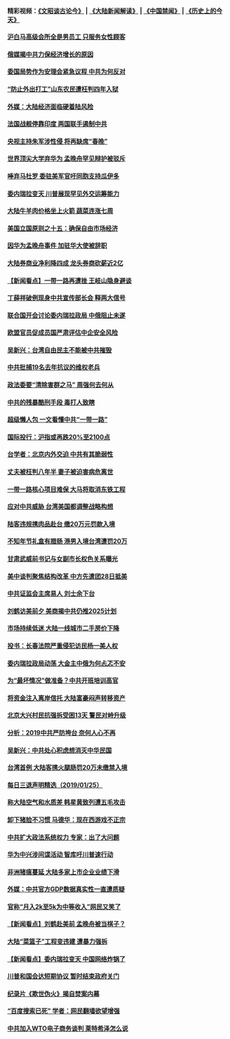 #### 精彩视频：[《文昭谈古论今》](https://github.com/gfw-breaker/wenzhao/blob/master/README.md?t=01271230) | [《大陆新闻解读》](https://github.com/gfw-breaker/ntdtv-comedy/blob/master/README.md?t=01271230) | [《中国禁闻》](https://github.com/gfw-breaker/ntdtv-news/blob/master/README.md?t=01271230) | [《历史上的今天》](https://github.com/gfw-breaker/today-in-history/blob/master/README.md?t=01271230) 


#### [沪白马高级会所全是男员工 只服务女性顾客](../pages/nsc413/n11005205.md?t=01271230) 

#### [俄媒揭中共力保经济增长的原因](../pages/nsc413/n11005387.md?t=01271230) 

#### [委国局势作为安理会紧急议程 中共为何反对](../pages/nsc413/n11005469.md?t=01271230) 

#### [“防止外出打工”山东农民遭枉判四年入狱](../pages/nsc413/n11004258.md?t=01271230) 

#### [外媒：大陆经济面临硬着陆风险](../pages/nsc413/n11005134.md?t=01271230) 

#### [法国战舰停靠印度 两国联手遏制中共](../pages/nsc413/n11005288.md?t=01271230) 

#### [央视主持朱军涉性侵 将再缺席“春晚”](../pages/nsc413/n11005081.md?t=01271230) 

#### [世界顶尖大学弃华为 孟晚舟罕见辩护被驳斥](../pages/nsc413/n11004889.md?t=01271230) 

#### [唾弃马杜罗 委驻美军官吁同胞支持瓜伊多](../pages/nsc413/n11004923.md?t=01271230) 

#### [委内瑞拉变天 川普展现罕见外交运筹能力](../pages/nsc413/n11004848.md?t=01271230) 

#### [大陆牛羊肉价格坐上火箭 蔬菜连涨七周](../pages/nsc413/n11004726.md?t=01271230) 

#### [美国立国原则之十五：确保自由市场经济](../pages/nsc413/n10957715.md?t=01271230) 

#### [因华为孟晚舟事件 加驻华大使被辞职](../pages/nsc413/n11004706.md?t=01271230) 

#### [大陆券商业净利降四成 龙头券商砍薪近2亿](../pages/nsc413/n11004659.md?t=01271230) 

#### [【新闻看点】一带一路再遭挫 王岐山隐身避谈](../pages/nsc413/n11004511.md?t=01271230) 

#### [丁薛祥破例现身中共宣传部长会 释两大信号](../pages/nsc413/n11004650.md?t=01271230) 

#### [联合国开会讨论委内瑞拉政局 中俄阻止未遂](../pages/nsc413/n11004660.md?t=01271230) 

#### [欧盟官员促成员国严肃评估中企安全风险](../pages/nsc413/n11004719.md?t=01271230) 

#### [吴新兴：台湾自由民主不能被中共摧毁](../pages/nsc413/n11003471.md?t=01271230) 

#### [中共批捕19名去年抗议的维权老兵](../pages/nsc413/n11004434.md?t=01271230) 

#### [政法委要“清除害群之马” 周强何去何从](../pages/nsc413/n11004347.md?t=01271230) 

#### [中共的残暴酷刑手段 毒打人致瞎](../pages/nsc413/n11002034.md?t=01271230) 

#### [超级懒人包 一文看懂中共“一带一路”](../pages/nsc413/n11001720.md?t=01271230) 

#### [国际投行：沪指或再跌20%至2100点](../pages/nsc413/n11003875.md?t=01271230) 

#### [台学者：北京内外交迫 中共有其脆弱性](../pages/nsc413/n11004193.md?t=01271230) 


#### [丈夫被枉判八年半 妻子被迫害病危离世](../pages/nsc413/n10999596.md?t=01271230) 

#### [一带一路核心项目难保 大马将取消东铁工程](../pages/nsc413/n11004028.md?t=01271230) 

#### [应对中共威胁 台湾美国都调整战略构想](../pages/nsc413/n11004093.md?t=01271230) 

#### [陆客违规携肉品赴台 缴20万元罚款入境](../pages/nsc413/n11004048.md?t=01271230) 

#### [不知年节礼盒有腊肠 港男入境台湾遭罚20万](../pages/nsc413/n11004027.md?t=01271230) 

#### [甘肃武威前书记与女副市长权色关系曝光](../pages/nsc413/n11003833.md?t=01271230) 

#### [美中谈判聚焦结构改革 中方先遣团28日抵美](../pages/nsc413/n11003280.md?t=01271230) 

#### [中共证监会主席易人 刘士余下台](../pages/nsc413/n11003728.md?t=01271230) 

#### [刘鹤访美前夕 美商揭中共仍推2025计划](../pages/nsc413/n11003676.md?t=01271230) 

#### [市场持续低迷 大陆一线城市二手房价下降](../pages/nsc413/n11003324.md?t=01271230) 

#### [投书：长春法院严重侵犯访民杨一美人权](../pages/nsc413/n11003423.md?t=01271230) 

#### [委内瑞拉政局动荡 大金主中俄为何忐忑不安](../pages/nsc413/n11002551.md?t=01271230) 

#### [为“最坏情况”做准备？中共开班培训高官](../pages/nsc413/n11003319.md?t=01271230) 

#### [将资金注入离岸信托 大陆富豪闷声转移资产](../pages/nsc413/n11003041.md?t=01271230) 

#### [北京大兴村民抗强拆受困13天 警民对峙升级](../pages/nsc413/n11002890.md?t=01271230) 

#### [分析：2019中共严防垮台 奈何人心不再](../pages/nsc413/n10995206.md?t=01271230) 

#### [吴新兴：中共处心积虑想消灭中华民国](../pages/nsc413/n11003257.md?t=01271230) 

#### [台湾首例 大陆客携火腿肠罚20万未缴禁入境](../pages/nsc413/n11003188.md?t=01271230) 

#### [每日三退声明精选（2019/01/25）](../pages/nsc413/n11003242.md?t=01271230) 

#### [称大陆空气和水质差 韩星黄致列遭五毛攻击](../pages/nsc413/n11002240.md?t=01271230) 

#### [卸下猪脸不习惯 马德华：现在西游戏不正宗](../pages/nsc413/n11002467.md?t=01271230) 

#### [中共扩大政法系统权力 专家：出了大问题](../pages/nsc413/n11002894.md?t=01271230) 

#### [华为中兴涉间谍活动 智库吁川普速行动](../pages/nsc413/n11002224.md?t=01271230) 

#### [非洲猪瘟蔓延 大陆多家上市企业业绩下滑](../pages/nsc413/n10999993.md?t=01271230) 

#### [外媒：中共官方GDP数据真实性一直遭质疑](../pages/nsc413/n11002693.md?t=01271230) 

#### [官称“月入2k至5k为中等收入”网民又笑了](../pages/nsc413/n11002665.md?t=01271230) 

#### [【新闻看点】刘鹤赴美前 孟晚舟被当棋子？](../pages/nsc413/n11002303.md?t=01271230) 

#### [大陆“菜篮子”工程变违建 遭暴力强拆](../pages/nsc413/n11002594.md?t=01271230) 

#### [【新闻看点】委内瑞拉变天 中国网络炸锅了](../pages/nsc413/n11002302.md?t=01271230) 

#### [川普和国会达短期协议 暂时结束政府关门](../pages/nsc413/n11002604.md?t=01271230) 

#### [纪录片《欺世伪火》揭自焚案内幕](../pages/nsc413/n11002664.md?t=01271230) 

#### [“百度搜索已死” 学者：网民翻墙欲望增强](../pages/nsc413/n11002524.md?t=01271230) 

#### [中共加入WTO电子商务谈判 莱特希泽怎么说](../pages/nsc413/n11002384.md?t=01271230) 

